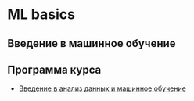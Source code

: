 # ML basics

## Введение в машинное обучение

## Программа курса
* [Введение в анализ данных и машинное обучение](https://github.com/vadim0912/MLDA2023/tree/master/lecture01)

